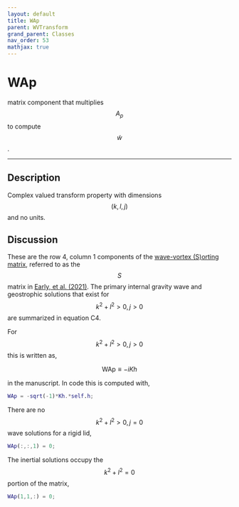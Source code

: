 ```yaml
---
layout: default
title: WAp
parent: WVTransform
grand_parent: Classes
nav_order: 53
mathjax: true
---
```


#  WAp

matrix component that multiplies $$A_p$$ to compute $$\tilde{w}$$.


---

## Description
Complex valued transform property with dimensions $$(k,l,j)$$ and no units.

## Discussion

These are the row 4, column 1 components of the [wave-vortex (S)orting matrix](/mathematical-introduction/transformations.html), referred to as the $$S$$ matrix in [Early, et al. (2021)](https://doi.org/10.1017/jfm.2020.995). The primary internal gravity wave and geostrophic solutions that exist for $$k^2+l^2>0, j>0$$ are summarized in equation C4.

For $$k^2+l^2>0, j>0$$ this is written as,

$$
\textrm{WAp} \equiv - i K h
$$

in the manuscript. In code this is computed with,

```matlab
WAp = -sqrt(-1)*Kh.*self.h;
```

There are no $$k^2+l^2>0, j=0$$ wave solutions for a rigid lid,

```matlab
WAp(:,:,1) = 0;
```

The inertial solutions occupy the $$k^2+l^2=0$$ portion of the matrix,

```matlab
WAp(1,1,:) = 0;
```

